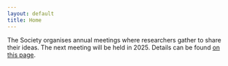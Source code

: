 ```yaml
---
layout: default
title: Home
---
```


The Society organises annual meetings where researchers gather to share their ideas. The next meeting will be held in 2025. Details can be found [on this page](http://aistats.org/aistats2025/).
